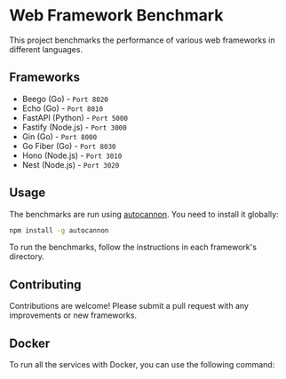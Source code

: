 # Web Framework Benchmark

This project benchmarks the performance of various web frameworks in different languages.

## Frameworks

- Beego (Go) - `Port 8020`
- Echo (Go) - `Port 8010`
- FastAPI (Python) - `Port 5000`
- Fastify (Node.js) - `Port 3000`
- Gin (Go) - `Port 8000`
- Go Fiber (Go) - `Port 8030`
- Hono (Node.js) - `Port 3010`
- Nest (Node.js) - `Port 3020`

## Usage

The benchmarks are run using [autocannon](https://github.com/mcollina/autocannon). You need to install it globally:

```bash
npm install -g autocannon
```

To run the benchmarks, follow the instructions in each framework's directory.

## Contributing

Contributions are welcome! Please submit a pull request with any improvements or new frameworks.

## Docker

To run all the services with Docker, you can use the following command:
